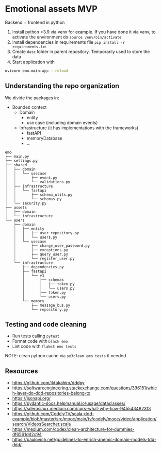 # Emotional assets MVP

Backend + frontend in python


1. Install python >3.9 via venv for example. If you have done it via venv, to activate the environment do `source venv/bin/activate`
2. Install dependencies in requirements file `pip install -r requirements.txt`
3. Create `data` folder in parent repository. Temporarily used to store the data
4. Start application with 


````bash
uvicorn emo.main:app --reload
````

## Understanding the repo organization


We divide the packages in:
* Bounded context
  * Domain
     * entity
     * use case (including domain events)
  * Infrastructure (it has implementations with the frameworks)
    * fastAPI
    * memoryDatabase
    * ...

````
emo
├── main.py
├── settings.py
├── shared
│   ├── domain
│   │   └── usecase
│   │       ├── event.py
│   │       └── validations.py
│   ├── infrastructure
│   │   └── fastapi
│   │       ├── schema_utils.py
│   │       └── schemas.py
│   └── security.py
├── assets
│   ├── domain
│   └── infrastructure
└── users
    ├── domain
    │   ├── entity
    │   │   ├── user_repository.py
    │   │   └── users.py
    │   └── usecase
    │       ├── change_user_password.py
    │       ├── exceptions.py
    │       ├── query_user.py
    │       └── register_user.py
    └── infrastructure
        ├── dependencies.py
        ├── fastapi
        │   └── v1
        │       ├── schemas
        │       │   ├── token.py
        │       │   └── users.py
        │       ├── token.py
        │       └── users.py
        └── memory
            ├── message_bus.py
            └── repository.py
````

## Testing and code cleaning

* Run tests calling `pytest`
* Format code with `black emo`
* Lint code with `flake8 emo tests`

NOTE: clean python cache via `py3clean emo tests` if needed

## Resources

* https://github.com/iktakahiro/dddpy
* https://softwareengineering.stackexchange.com/questions/396151/which-layer-do-ddd-repositories-belong-to
* https://jsonapi.org/
* https://pydantic-docs.helpmanual.io/usage/dataclasses/
* https://sderosiaux.medium.com/cqrs-what-why-how-945543482313
* https://github.com/CodelyTV/scala-ddd-example/blob/master/src/mooc/main/tv/codely/mooc/video/application/search/VideosSearcher.scala
* https://medium.com/codex/clean-architecture-for-dummies-df6561d42c94
* https://paulovich.net/guidelines-to-enrich-anemic-domain-models-tdd-ddd/

